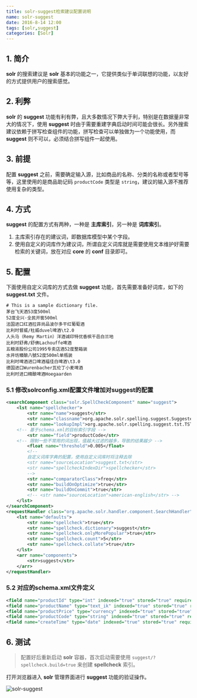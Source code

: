 ```yaml
---
title: solr-suggest检索建议配置说明
name: solr-suggest
date: 2016-8-14 12:00
tags: [solr,suggest]
categories: [Solr]
---
```


## 1. 简介

**solr** 的搜索建议是 **solr** 基本的功能之一，它提供类似于单词联想的功能，以友好的方式提供用户的搜索感觉。

## 2. 利弊

 **solr** 的 **suggest** 功能有利有弊，且大多数情况下弊大于利，特别是在数据量非常大的情况下，使用 **suggest** 时由于需要重建字典启动时间可能会很长。另外搜索建议依赖于拼写检查组件的功能，拼写检查可以单独做为一个功能使用，而 **suggest** 则不可以，必须结合拼写组件一起使用。

## 3. 前提

配置 **suggest** 之前，需要确定输入源，比如商品的名称、分类的名称或者型号等等，这里使用的是商品助记码 `productCode` 类型是 `string`，建议的输入源不推荐使用复杂的类型。

## 4. 方式

 **suggest** 的配置方式有两种，一种是 **主库索引**，另一种是 **词库索引**。

1. 主库索引存在的建议词，即数据库模型中某个字段。
2. 使用自定义的词库作为建议词，所谓自定义词库就是需要使用文本维护好需要检索的关键词，放在对应 **core** 的 **conf** 目录即可。

## 5. 配置

下面使用自定义词库的方式去做 **suggest** 功能，首先需要准备好词库，如下的 **suggest.txt** 文件。

```
# This is a sample dictionary file.
茅台飞天酒53度500ml
52度全兴·全民开窖500ml
法国进口红酒拉菲尚品波尔多干红葡萄酒
比利时督威/杜威duvel啤酒\t2.0 
人头马（Remy Martin）洋酒诚印特优香槟干邑白兰地 
比利时舒弗/舒佛Lachouffe啤酒
五粮液股份公司1995专卖店酒52度整箱装
水井坊臻酿八號52度500ml单瓶装
比利时啤酒进口啤酒福佳白啤酒\t3.0 
德国进口Wurenbacher瓦伦丁小麦啤酒
比利时进口精酿啤酒Hoegaarden
```

### 5.1 修改solrconfig.xml配置文件增加对suggest的配置

```xml
<searchComponent class="solr.SpellCheckComponent" name="suggest">
    <lst name="spellchecker">
        <str name="name">suggest</str>
        <str name="classname">org.apache.solr.spelling.suggest.Suggester</str>
        <str name="lookupImpl">org.apache.solr.spelling.suggest.tst.TSTLookup</str>
	<!-- 基于schema.xml的目标索引字段 -->
        <str name="field">productCode</str>
	<!-- 限制一些不常用的词出现，值越大过滤的越多，导致的结果越少 -->
        <float name="threshold">0.005</float>
        <!--
        自定义词库字典的配置，使用自定义词库时将注释去除
        <str name="sourceLocation">suggest.txt</str>
        <str name="spellcheckIndexDir">spellchecker</str>
        -->
        <str name="comparatorClass">freq</str>
        <str name="buildOnOptimize">true</str>
        <str name="buildOnCommit">true</str>
        <!-- <str name="sourceLocation">american-english</str> -->
    </lst>
</searchComponent>
<requestHandler class="org.apache.solr.handler.component.SearchHandler" name="/suggest">
    <lst name="defaults">
        <str name="spellcheck">true</str>
        <str name="spellcheck.dictionary">suggest</str>
        <str name="spellcheck.onlyMorePopular">true</str>
        <str name="spellcheck.count">5</str>
        <str name="spellcheck.collate">true</str>
    </lst>
    <arr name="components">
        <str>suggest</str>
    </arr>
</requestHandler>
```

### 5.2 对应的schema.xml文件定义

```xml
<field name="productId" type="int" indexed="true" stored="true" required="true" multiValued="false" /> 
<field name="productName" type="text_ik" indexed="true" stored="true" required="true" multiValued="false" termVectors="true" /> 
<field name="productPrice" type="currency" indexed="true" stored="true" required="true" multiValued="false" /> 
<field name="productCode" type="string" indexed="true" stored="true" required="true" multiValued="false" termVectors="true" /> 
<field name="createTime" type="date" indexed="true" stored="true" required="true" multiValued="false" /> 
```

## 6. 测试

> 配置好后重新启动 **solr** 容器，首次启动需要使用 `suggest/?spellcheck.build=true` 来创建 **spellcheck** 索引。

打开浏览器进入 **solr** 管理界面进行 **suggest** 功能的验证操作。

![solr-suggest](http://ohdpyqlwy.bkt.clouddn.com/solr-suggest.png)
